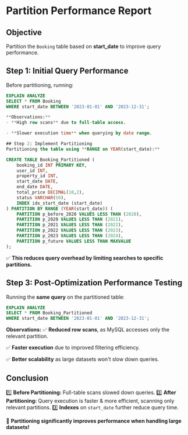 #  Partition Performance Report

##  Objective
Partition the `Booking` table based on **start_date** to improve query performance.


##  Step 1: Initial Query Performance  
Before partitioning, running:
```sql
EXPLAIN ANALYZE 
SELECT * FROM Booking 
WHERE start_date BETWEEN '2023-01-01' AND '2023-12-31';

**Observations:**
- **High row scans** due to full-table access.

- **Slower execution time** when querying by date range.

## Step 2: Implement Partitioning
Partitioning the table using **RANGE on YEAR(start_date):**

CREATE TABLE Booking_Partitioned (
    booking_id INT PRIMARY KEY,
    user_id INT,
    property_id INT,
    start_date DATE,
    end_date DATE,
    total_price DECIMAL(10,2),
    status VARCHAR(50),
    INDEX idx_start_date (start_date)
) PARTITION BY RANGE (YEAR(start_date)) (
    PARTITION p_before_2020 VALUES LESS THAN (2020),
    PARTITION p_2020 VALUES LESS THAN (2021),
    PARTITION p_2021 VALUES LESS THAN (2022),
    PARTITION p_2022 VALUES LESS THAN (2023),
    PARTITION p_2023 VALUES LESS THAN (2024),
    PARTITION p_future VALUES LESS THAN MAXVALUE
);
```
✅ **This reduces query overhead by limiting searches to specific partitions.**

## Step 3: Post-Optimization Performance Testing
Running the **same query** on the partitioned table:

```sql
EXPLAIN ANALYZE 
SELECT * FROM Booking_Partitioned 
WHERE start_date BETWEEN '2023-01-01' AND '2023-12-31';
```

**Observations:**
✅ **Reduced row scans**, as MySQL accesses only the relevant partition.

✅ **Faster execution** due to improved filtering efficiency.

✅ **Better scalability** as large datasets won't slow down queries.

## Conclusion
1️⃣ **Before Partitioning:** Full-table scans slowed down queries. 
2️⃣ **After Partitioning:** Query execution is faster & more efficient, scanning only relevant partitions. 
3️⃣ **Indexes** on `start_date` further reduce query time.

🚀 **Partitioning significantly improves performance when handling large datasets!**